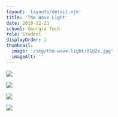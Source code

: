 ```yaml
---
layout: 'layouts/detail.njk'
title: 'The Wave Light'
date: 2010-12-23
school: Georgia Tech
role: Student
displayOrder: 1
thumbnail:
  image: '/img/the-wave-light/01@2x.jpg'
  imageAlt: ''
---
```


![](/img/the-wave-light/03@2x.jpg)

![](/img/the-wave-light/02@2x.jpg)

![](/img/the-wave-light/05@2x.jpg)

![](/img/the-wave-light/04@2x.jpg)
